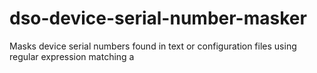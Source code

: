 # dso-device-serial-number-masker
Masks device serial numbers found in text or configuration files using regular expression matching a
